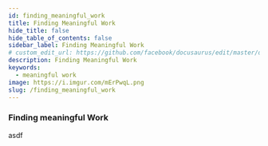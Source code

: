 ```yaml
---
id: finding_meaningful_work
title: Finding Meaningful Work
hide_title: false
hide_table_of_contents: false
sidebar_label: Finding Meaningful Work
# custom_edit_url: https://github.com/facebook/docusaurus/edit/master/docs/api-doc-markdown.md
description: Finding Meaningful Work
keywords:
  - meaningful work
image: https://i.imgur.com/mErPwqL.png
slug: /finding_meaningful_work
---
```


### Finding meaningful Work

asdf